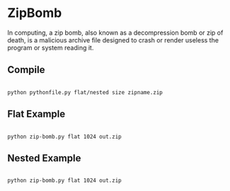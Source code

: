 # ZipBomb
In computing, a zip bomb, also known as a decompression bomb or zip of death, is a malicious archive file designed to crash or render useless the program or system reading it.

## Compile
```

python pythonfile.py flat/nested size zipname.zip

```

## Flat Example
```

python zip-bomb.py flat 1024 out.zip

```

## Nested Example
```

python zip-bomb.py flat 1024 out.zip

```
